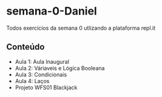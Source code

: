 # semana-0-Daniel
Todos exercícios da semana 0 utlizando a plataforma repl.it

## Conteúdo
- Aula 1: Aula Inaugural
- Aula 2: Váriaveis e Lógica Booleana
- Aula 3: Condicionais
- Aula 4: Laços
- Projeto WFS01 Blackjack
